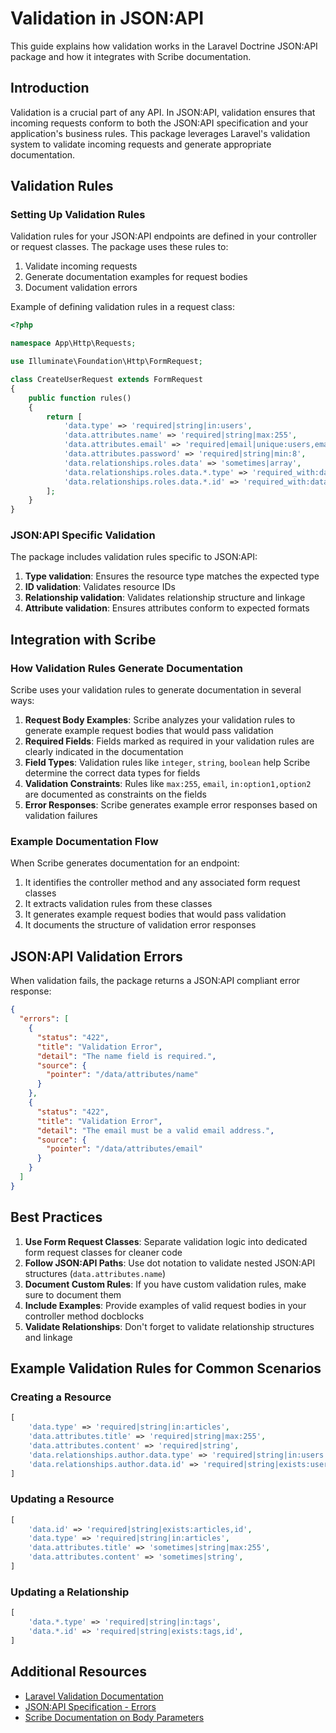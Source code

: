 # Validation in JSON:API

This guide explains how validation works in the Laravel Doctrine JSON:API package and how it integrates with Scribe documentation.

## Introduction

Validation is a crucial part of any API. In JSON:API, validation ensures that incoming requests conform to both the JSON:API specification and your application's business rules. This package leverages Laravel's validation system to validate incoming requests and generate appropriate documentation.

## Validation Rules

### Setting Up Validation Rules

Validation rules for your JSON:API endpoints are defined in your controller or request classes. The package uses these rules to:

1. Validate incoming requests
2. Generate documentation examples for request bodies
3. Document validation errors

Example of defining validation rules in a request class:

```php
<?php

namespace App\Http\Requests;

use Illuminate\Foundation\Http\FormRequest;

class CreateUserRequest extends FormRequest
{
    public function rules()
    {
        return [
            'data.type' => 'required|string|in:users',
            'data.attributes.name' => 'required|string|max:255',
            'data.attributes.email' => 'required|email|unique:users,email',
            'data.attributes.password' => 'required|string|min:8',
            'data.relationships.roles.data' => 'sometimes|array',
            'data.relationships.roles.data.*.type' => 'required_with:data.relationships.roles.data|string|in:roles',
            'data.relationships.roles.data.*.id' => 'required_with:data.relationships.roles.data.*.type|string|exists:roles,id',
        ];
    }
}
```

### JSON:API Specific Validation

The package includes validation rules specific to JSON:API:

1. **Type validation**: Ensures the resource type matches the expected type
2. **ID validation**: Validates resource IDs
3. **Relationship validation**: Validates relationship structure and linkage
4. **Attribute validation**: Ensures attributes conform to expected formats

## Integration with Scribe

### How Validation Rules Generate Documentation

Scribe uses your validation rules to generate documentation in several ways:

1. **Request Body Examples**: Scribe analyzes your validation rules to generate example request bodies that would pass validation
2. **Required Fields**: Fields marked as required in your validation rules are clearly indicated in the documentation
3. **Field Types**: Validation rules like `integer`, `string`, `boolean` help Scribe determine the correct data types for fields
4. **Validation Constraints**: Rules like `max:255`, `email`, `in:option1,option2` are documented as constraints on the fields
5. **Error Responses**: Scribe generates example error responses based on validation failures

### Example Documentation Flow

When Scribe generates documentation for an endpoint:

1. It identifies the controller method and any associated form request classes
2. It extracts validation rules from these classes
3. It generates example request bodies that would pass validation
4. It documents the structure of validation error responses

## JSON:API Validation Errors

When validation fails, the package returns a JSON:API compliant error response:

```json
{
  "errors": [
    {
      "status": "422",
      "title": "Validation Error",
      "detail": "The name field is required.",
      "source": {
        "pointer": "/data/attributes/name"
      }
    },
    {
      "status": "422",
      "title": "Validation Error",
      "detail": "The email must be a valid email address.",
      "source": {
        "pointer": "/data/attributes/email"
      }
    }
  ]
}
```

## Best Practices

1. **Use Form Request Classes**: Separate validation logic into dedicated form request classes for cleaner code
2. **Follow JSON:API Paths**: Use dot notation to validate nested JSON:API structures (`data.attributes.name`)
3. **Document Custom Rules**: If you have custom validation rules, make sure to document them
4. **Include Examples**: Provide examples of valid request bodies in your controller method docblocks
5. **Validate Relationships**: Don't forget to validate relationship structures and linkage

## Example Validation Rules for Common Scenarios

### Creating a Resource

```php
[
    'data.type' => 'required|string|in:articles',
    'data.attributes.title' => 'required|string|max:255',
    'data.attributes.content' => 'required|string',
    'data.relationships.author.data.type' => 'required|string|in:users',
    'data.relationships.author.data.id' => 'required|string|exists:users,id',
]
```

### Updating a Resource

```php
[
    'data.id' => 'required|string|exists:articles,id',
    'data.type' => 'required|string|in:articles',
    'data.attributes.title' => 'sometimes|string|max:255',
    'data.attributes.content' => 'sometimes|string',
]
```

### Updating a Relationship

```php
[
    'data.*.type' => 'required|string|in:tags',
    'data.*.id' => 'required|string|exists:tags,id',
]
```

## Additional Resources

- [Laravel Validation Documentation](https://laravel.com/docs/validation)
- [JSON:API Specification - Errors](https://jsonapi.org/format/#errors)
- [Scribe Documentation on Body Parameters](https://scribe.knuckles.wtf/laravel/reference/bodyparameters)
